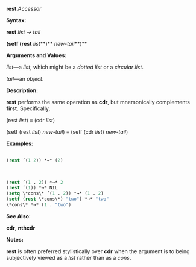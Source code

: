 **rest** *Accessor* 



**Syntax:** 



**rest** *list → tail* 



**(setf (rest** *list***)** *new-tail***)** 



**Arguments and Values:** 



*list*—a *list*, which might be a *dotted list* or a *circular list*. 



*tail*—an *object*. 



**Description:** 



**rest** performs the same operation as **cdr**, but mnemonically complements **first**. Specifically, 



(rest *list*) *≡* (cdr *list*) 



(setf (rest *list*) *new-tail*) *≡* (setf (cdr *list*) *new-tail*) 



**Examples:**
```lisp
 
(rest ’(1 2)) *→* (2) 

 
 
(rest ’(1 . 2)) *→* 2 
(rest ’(1)) *→* NIL 
(setq \*cons\* ’(1 . 2)) *→* (1 . 2) 
(setf (rest \*cons\*) "two") *→* "two" 
\*cons\* *→* (1 . "two") 

```
**See Also:** 



**cdr**, **nthcdr** 



**Notes:** 



**rest** is often preferred stylistically over **cdr** when the argument is to being subjectively viewed as a *list* rather than as a *cons*. 



